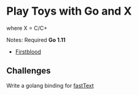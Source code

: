 # Play Toys with Go and X
where X = C/C+

Notes: Required **Go 1.11**

- [Firstblood](./toy-firstblood)


## Challenges
Write a golang binding for [fastText](https://github.com/facebookresearch/fastText)
